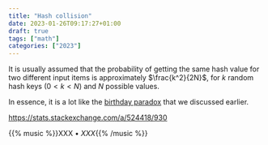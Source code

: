 ```yaml
---
title: "Hash collision"
date: 2023-01-26T09:17:27+01:00
draft: true
tags: ["math"]
categories: ["2023"]
---
```


It is usually assumed that the probability of getting the same hash value for two different input items is approximately $\frac{k^2}{2N}$, for $k$ random hash keys ($0 < k < N$) and $N$ possible values.

In essence, it is a lot like the [birthday paradox](/post/paradoxe-anniversaires/) that we discussed earlier.

https://stats.stackexchange.com/a/524418/930

{{% music %}}XXX • _XXX_{{% /music %}}
